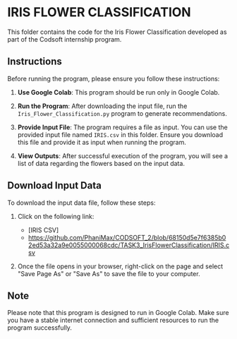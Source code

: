# IRIS FLOWER CLASSIFICATION

This folder contains the code for the Iris Flower Classification developed as part of the Codsoft internship program.

## Instructions

Before running the program, please ensure you follow these instructions:

1. **Use Google Colab**: This program should be run only in Google Colab.
  
2. **Run the Program**: After downloading the input file, run the `Iris_Flower_Classification.py` program to generate recommendations.
3. **Provide Input File**: The program requires a file as input. You can use the provided input file named `IRIS.csv` in this folder. Ensure you download this file and provide it as input when running the program.

4. **View Outputs**: After successful execution of the program, you will see a list of data regarding the flowers based on the input data.

## Download Input Data

To download the input data file, follow these steps:

1. Click on the following link:

   - [IRIS CSV]
   - https://github.com/PhaniMax/CODSOFT_2/blob/68150d5e7f6385b02ed53a32a9e0055000068cdc/TASK3_IrisFlowerClassification/IRIS.csv

2. Once the file opens in your browser, right-click on the page and select "Save Page As" or "Save As" to save the file to your computer.

## Note

Please note that this program is designed to run in Google Colab. Make sure you have a stable internet connection and sufficient resources to run the program successfully.
